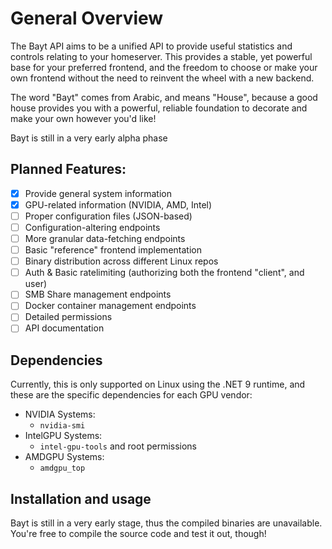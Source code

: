 # General Overview
The Bayt API aims to be a unified API to provide useful statistics and controls relating to your homeserver. This provides a stable, yet powerful base for your preferred frontend, and the freedom to choose or make your own frontend without the need to reinvent the wheel with a new backend.

The word "Bayt" comes from Arabic, and means "House", because a good house provides you with a powerful, reliable foundation to decorate and make your own however you'd like!

Bayt is still in a very early alpha phase

## Planned Features:
- [X] Provide general system information
- [X] GPU-related information (NVIDIA, AMD, Intel)
- [ ] Proper configuration files (JSON-based)
- [ ] Configuration-altering endpoints
- [ ] More granular data-fetching endpoints
- [ ] Basic "reference" frontend implementation
- [ ] Binary distribution across different Linux repos
- [ ] Auth & Basic ratelimiting (authorizing both the frontend "client", and user)
- [ ] SMB Share management endpoints
- [ ] Docker container management endpoints
- [ ] Detailed permissions
- [ ] API documentation

## Dependencies
Currently, this is only supported on Linux using the .NET 9 runtime, and these are the specific dependencies for each GPU vendor:
- NVIDIA Systems:
	- `nvidia-smi`
- IntelGPU Systems:
	- `intel-gpu-tools` and root permissions
- AMDGPU Systems:
	- `amdgpu_top`

## Installation and usage
Bayt is still in a very early stage, thus the compiled binaries are unavailable. You're free to compile the source code and test it out, though!
